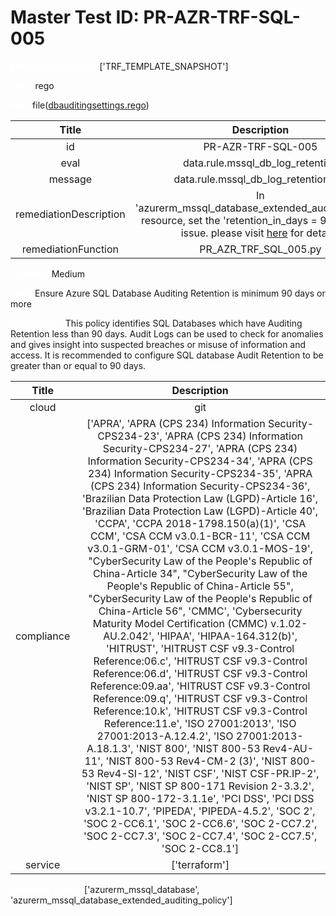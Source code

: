 



# Master Test ID: PR-AZR-TRF-SQL-005


***<font color="white">Master Snapshot Id:</font>*** ['TRF_TEMPLATE_SNAPSHOT']

***<font color="white">type:</font>*** rego

***<font color="white">rule:</font>*** file([dbauditingsettings.rego])  
  
  
  
  

|Title|Description|
| :---: | :---: |
|id|PR-AZR-TRF-SQL-005|
|eval|data.rule.mssql_db_log_retention|
|message|data.rule.mssql_db_log_retention_err|
|remediationDescription|In 'azurerm_mssql_database_extended_auditing_policy' resource, set the 'retention_in_days = 90' to fix the issue. please visit <a href='https://registry.terraform.io/providers/hashicorp/azurerm/latest/docs/resources/mssql_database_extended_auditing_policy#retention_in_days' target='_blank'>here</a> for details.|
|remediationFunction|PR_AZR_TRF_SQL_005.py|


***<font color="white">Severity:</font>*** Medium

***<font color="white">Title:</font>*** Ensure Azure SQL Database Auditing Retention is minimum 90 days or more

***<font color="white">Description:</font>*** This policy identifies SQL Databases which have Auditing Retention less than 90 days. Audit Logs can be used to check for anomalies and gives insight into suspected breaches or misuse of information and access. It is recommended to configure SQL database Audit Retention to be greater than or equal to 90 days.  
  
  

|Title|Description|
| :---: | :---: |
|cloud|git|
|compliance|['APRA', 'APRA (CPS 234) Information Security-CPS234-23', 'APRA (CPS 234) Information Security-CPS234-27', 'APRA (CPS 234) Information Security-CPS234-34', 'APRA (CPS 234) Information Security-CPS234-35', 'APRA (CPS 234) Information Security-CPS234-36', 'Brazilian Data Protection Law (LGPD)-Article 16', 'Brazilian Data Protection Law (LGPD)-Article 40', 'CCPA', 'CCPA 2018-1798.150(a)(1)', 'CSA CCM', 'CSA CCM v3.0.1-BCR-11', 'CSA CCM v3.0.1-GRM-01', 'CSA CCM v3.0.1-MOS-19', "CyberSecurity Law of the People's Republic of China-Article 34", "CyberSecurity Law of the People's Republic of China-Article 55", "CyberSecurity Law of the People's Republic of China-Article 56", 'CMMC', 'Cybersecurity Maturity Model Certification (CMMC) v.1.02-AU.2.042', 'HIPAA', 'HIPAA-164.312(b)', 'HITRUST', 'HITRUST CSF v9.3-Control Reference:06.c', 'HITRUST CSF v9.3-Control Reference:06.d', 'HITRUST CSF v9.3-Control Reference:09.aa', 'HITRUST CSF v9.3-Control Reference:09.q', 'HITRUST CSF v9.3-Control Reference:10.k', 'HITRUST CSF v9.3-Control Reference:11.e', 'ISO 27001:2013', 'ISO 27001:2013-A.12.4.2', 'ISO 27001:2013-A.18.1.3', 'NIST 800', 'NIST 800-53 Rev4-AU-11', 'NIST 800-53 Rev4-CM-2 (3)', 'NIST 800-53 Rev4-SI-12', 'NIST CSF', 'NIST CSF-PR.IP-2', 'NIST SP', 'NIST SP 800-171 Revision 2-3.3.2', 'NIST SP 800-172-3.1.1e', 'PCI DSS', 'PCI DSS v3.2.1-10.7', 'PIPEDA', 'PIPEDA-4.5.2', 'SOC 2', 'SOC 2-CC6.1', 'SOC 2-CC6.6', 'SOC 2-CC7.2', 'SOC 2-CC7.3', 'SOC 2-CC7.4', 'SOC 2-CC7.5', 'SOC 2-CC8.1']|
|service|['terraform']|


***<font color="white">Resource Types:</font>*** ['azurerm_mssql_database', 'azurerm_mssql_database_extended_auditing_policy']


[dbauditingsettings.rego]: https://github.com/prancer-io/prancer-compliance-test/tree/master/azure/terraform/dbauditingsettings.rego
